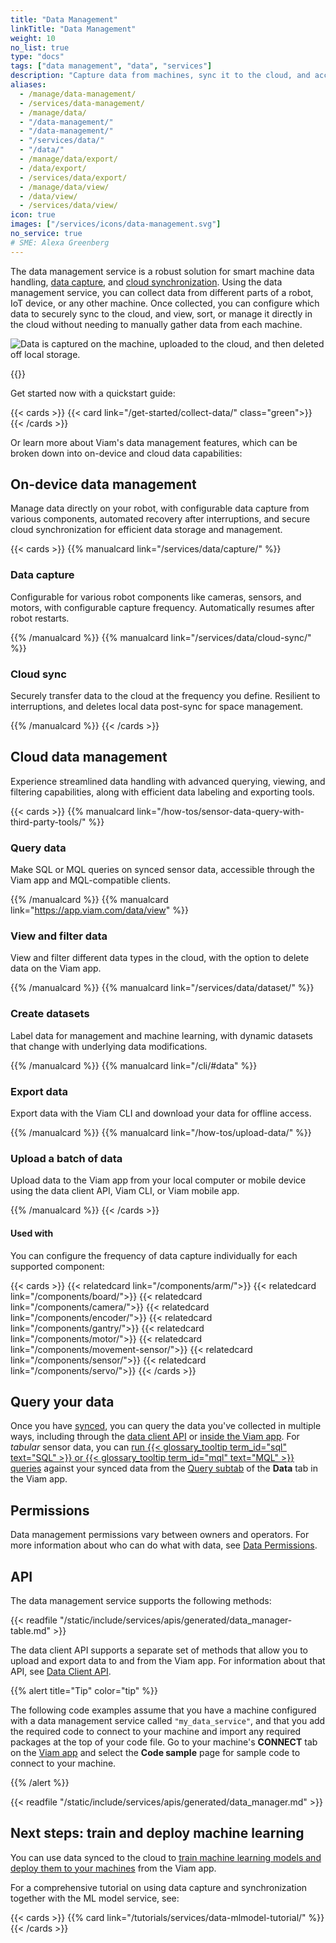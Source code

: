```yaml
---
title: "Data Management"
linkTitle: "Data Management"
weight: 10
no_list: true
type: "docs"
tags: ["data management", "data", "services"]
description: "Capture data from machines, sync it to the cloud, and access it and train image classification and object detection models on the data."
aliases:
  - /manage/data-management/
  - /services/data-management/
  - /manage/data/
  - "/data-management/"
  - "/data-management/"
  - "/services/data/"
  - "/data/"
  - /manage/data/export/
  - /data/export/
  - /services/data/export/
  - /manage/data/view/
  - /data/view/
  - /services/data/view/
icon: true
images: ["/services/icons/data-management.svg"]
no_service: true
# SME: Alexa Greenberg
---
```


The data management service is a robust solution for smart machine data handling, [data capture](/services/data/capture/), and [cloud synchronization](/services/data/cloud-sync/).
Using the data management service, you can collect data from different parts of a robot, IoT device, or any other machine.
Once collected, you can configure which data to securely sync to the cloud, and view, sort, or manage it directly in the cloud without needing to manually gather data from each machine.

![Data is captured on the machine, uploaded to the cloud, and then deleted off local storage.](/services/data/data_management.png)

{{<youtube embed_url="https://www.youtube-nocookie.com/embed/J0NNiQD0ocQ">}}

Get started now with a quickstart guide:

{{< cards >}}
{{< card link="/get-started/collect-data/" class="green">}}
{{< /cards >}}

Or learn more about Viam's data management features, which can be broken down into on-device and cloud data capabilities:

## On-device data management

Manage data directly on your robot, with configurable data capture from various components, automated recovery after interruptions, and secure cloud synchronization for efficient data storage and management.

{{< cards >}}
{{% manualcard link="/services/data/capture/" %}}

### Data capture

Configurable for various robot components like cameras, sensors, and motors, with configurable capture frequency.
Automatically resumes after robot restarts.

{{% /manualcard %}}
{{% manualcard link="/services/data/cloud-sync/" %}}

### Cloud sync

Securely transfer data to the cloud at the frequency you define.
Resilient to interruptions, and deletes local data post-sync for space management.

{{% /manualcard %}}
{{< /cards >}}

## Cloud data management

Experience streamlined data handling with advanced querying, viewing, and filtering capabilities, along with efficient data labeling and exporting tools.

{{< cards >}}
{{% manualcard link="/how-tos/sensor-data-query-with-third-party-tools/" %}}

### Query data

Make SQL or MQL queries on synced sensor data, accessible through the Viam app and MQL-compatible clients.

<!-- markdownlint-disable-file MD034 -->

{{% /manualcard %}}
{{% manualcard link="https://app.viam.com/data/view" %}}

### View and filter data

View and filter different data types in the cloud, with the option to delete data on the Viam app.

{{% /manualcard %}}
{{% manualcard link="/services/data/dataset/" %}}

### Create datasets

Label data for management and machine learning, with dynamic datasets that change with underlying data modifications.

{{% /manualcard %}}
{{% manualcard link="/cli/#data" %}}

### Export data

Export data with the Viam CLI and download your data for offline access.

{{% /manualcard %}}
{{% manualcard link="/how-tos/upload-data/" %}}

### Upload a batch of data

Upload data to the Viam app from your local computer or mobile device using the data client API, Viam CLI, or Viam mobile app.

{{% /manualcard %}}
{{< /cards >}}

#### Used with

You can configure the frequency of data capture individually for each supported component:

{{< cards >}}
{{< relatedcard link="/components/arm/">}}
{{< relatedcard link="/components/board/">}}
{{< relatedcard link="/components/camera/">}}
{{< relatedcard link="/components/encoder/">}}
{{< relatedcard link="/components/gantry/">}}
{{< relatedcard link="/components/motor/">}}
{{< relatedcard link="/components/movement-sensor/">}}
{{< relatedcard link="/components/sensor/">}}
{{< relatedcard link="/components/servo/">}}
{{< /cards >}}

## Query your data

Once you have [synced](/services/data/cloud-sync/), you can query the data you've collected in multiple ways, including through the [data client API](/appendix/apis/data-client/) or [inside the Viam app](/how-tos/sensor-data-query-with-third-party-tools/).
For _tabular_ sensor data, you can [run {{< glossary_tooltip term_id="sql" text="SQL" >}} or {{< glossary_tooltip term_id="mql" text="MQL" >}} queries](/how-tos/sensor-data-query-sdk/) against your synced data from the [Query subtab](https://app.viam.com/data/query) of the **Data** tab in the Viam app.

## Permissions

Data management permissions vary between owners and operators.
For more information about who can do what with data, see [Data Permissions](/cloud/rbac/#data-and-machine-learning).

## API

The data management service supports the following methods:

{{< readfile "/static/include/services/apis/generated/data_manager-table.md" >}}

The data client API supports a separate set of methods that allow you to upload and export data to and from the Viam app.
For information about that API, see [Data Client API](/appendix/apis/data-client/).

{{% alert title="Tip" color="tip" %}}

The following code examples assume that you have a machine configured with a data management service called `"my_data_service"`, and that you add the required code to connect to your machine and import any required packages at the top of your code file.
Go to your machine's **CONNECT** tab on the [Viam app](https://app.viam.com) and select the **Code sample** page for sample code to connect to your machine.

{{% /alert %}}

{{< readfile "/static/include/services/apis/generated/data_manager.md" >}}

## Next steps: train and deploy machine learning

You can use data synced to the cloud to [train machine learning models and deploy them to your machines](/how-tos/deploy-ml/) from the Viam app.

For a comprehensive tutorial on using data capture and synchronization together with the ML model service, see:

{{< cards >}}
{{% card link="/tutorials/services/data-mlmodel-tutorial/" %}}
{{< /cards >}}
